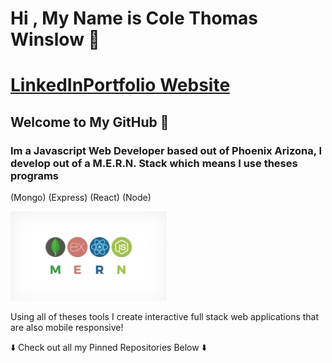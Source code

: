 <h1> Hi , My Name is Cole Thomas Winslow 🚀<h1/>
  
<a href="https://www.linkedin.com/in/cole-winslow-8a2a0b206/">LinkedIn</a><a href="https://www.linkedin.com/in/cole-winslow-8a2a0b206/">Portfolio Website</a>

    
## Welcome to My GitHub 👾
<h3>Im a Javascript Web Developer based out of Phoenix Arizona, I develop out of a M.E.R.N. Stack which means I use theses programs</h3>

(Mongo) (Express) (React) (Node)

<img src="Mern.jpeg" alt="M.E.R.N" width="250"/>




<p>Using all of theses tools I create interactive full stack web applications that are also mobile responsive!</p>

<p>⬇️ Check out all my Pinned Repositories Below ⬇️</p>
